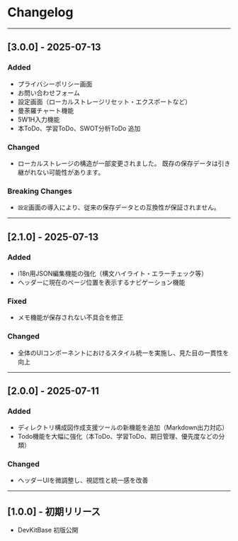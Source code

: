 # Changelog

---
## [3.0.0] - 2025-07-13

### Added
- プライバシーポリシー画面
- お問い合わせフォーム
- 設定画面（ローカルストレージリセット・エクスポートなど）
- 曼荼羅チャート機能
- 5W1H入力機能
- 本ToDo、学習ToDo、SWOT分析ToDo 追加

### Changed
- ローカルストレージの構造が一部変更されました。
  既存の保存データは引き継がれない可能性があります。

### Breaking Changes
- `設定`画面の導入により、従来の保存データとの互換性が保証されません。

---

## [2.1.0] - 2025-07-13

### Added
- i18n用JSON編集機能の強化（構文ハイライト・エラーチェック等）
- ヘッダーに現在のページ位置を表示するナビゲーション機能

### Fixed
- メモ機能が保存されない不具合を修正

### Changed
- 全体のUIコンポーネントにおけるスタイル統一を実施し、見た目の一貫性を向上

---

## [2.0.0] - 2025-07-11

### Added
- ディレクトリ構成図作成支援ツールの新機能を追加（Markdown出力対応）
- Todo機能を大幅に強化（本ToDo、学習ToDo、期日管理、優先度などの分類）

### Changed
- ヘッダーUIを微調整し、視認性と統一感を改善

---

## [1.0.0] - 初期リリース
- DevKitBase 初版公開
